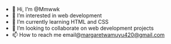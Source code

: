 - 👋 Hi, I’m @Mmwwk
- 👀 I’m interested in web development
- 🌱 I’m currently learning HTML and CSS
- 💞️ I’m looking to collaborate on web development projects
- 📫 How to reach me email@margaretwamuyu420@gmail.com

<!---
Mmwwk/Mmwwk is a ✨ special ✨ repository because its `README.md` (this file) appears on your GitHub profile.
You can click the Preview link to take a look at your changes.
--->
